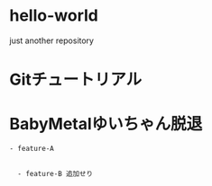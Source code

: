 # hello-world
just another repository

# Gitチュートリアル

# BabyMetalゆいちゃん脱退

    - feature-A


      - feature-B 追加せり